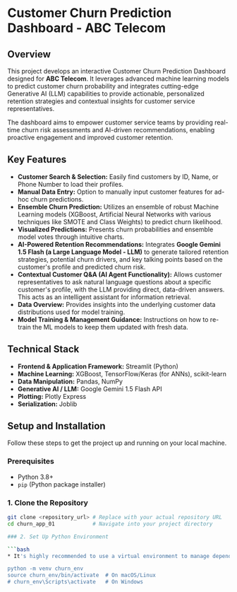 # Customer Churn Prediction Dashboard - ABC Telecom

## Overview

This project develops an interactive Customer Churn Prediction Dashboard designed for **ABC Telecom**. It leverages advanced machine learning models to predict customer churn probability and integrates cutting-edge Generative AI (LLM) capabilities to provide actionable, personalized retention strategies and contextual insights for customer service representatives.

The dashboard aims to empower customer service teams by providing real-time churn risk assessments and AI-driven recommendations, enabling proactive engagement and improved customer retention.

## Key Features

* **Customer Search & Selection:** Easily find customers by ID, Name, or Phone Number to load their profiles.
* **Manual Data Entry:** Option to manually input customer features for ad-hoc churn predictions.
* **Ensemble Churn Prediction:** Utilizes an ensemble of robust Machine Learning models (XGBoost, Artificial Neural Networks with various techniques like SMOTE and Class Weights) to predict churn likelihood.
* **Visualized Predictions:** Presents churn probabilities and ensemble model votes through intuitive charts.
* **AI-Powered Retention Recommendations:** Integrates **Google Gemini 1.5 Flash (a Large Language Model - LLM)** to generate tailored retention strategies, potential churn drivers, and key talking points based on the customer's profile and predicted churn risk.
* **Contextual Customer Q&A (AI Agent Functionality):** Allows customer representatives to ask natural language questions about a specific customer's profile, with the LLM providing direct, data-driven answers. This acts as an intelligent assistant for information retrieval.
* **Data Overview:** Provides insights into the underlying customer data distributions used for model training.
* **Model Training & Management Guidance:** Instructions on how to re-train the ML models to keep them updated with fresh data.

## Technical Stack

* **Frontend & Application Framework:** Streamlit (Python)
* **Machine Learning:** XGBoost, TensorFlow/Keras (for ANNs), scikit-learn
* **Data Manipulation:** Pandas, NumPy
* **Generative AI / LLM:** Google Gemini 1.5 Flash API
* **Plotting:** Plotly Express
* **Serialization:** Joblib

## Setup and Installation

Follow these steps to get the project up and running on your local machine.

### Prerequisites

* Python 3.8+
* `pip` (Python package installer)

### 1. Clone the Repository

```bash
git clone <repository_url> # Replace with your actual repository URL
cd churn_app_01            # Navigate into your project directory

### 2. Set Up Python Environment

```bash
* It's highly recommended to use a virtual environment to manage dependencies.

python -m venv churn_env
source churn_env/bin/activate  # On macOS/Linux
# churn_env\Scripts\activate   # On Windows